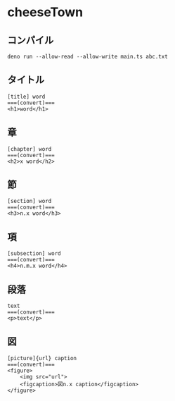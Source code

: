 # cheeseTown

## コンパイル

`deno run --allow-read --allow-write main.ts abc.txt`

## タイトル

```
[title] word
===(convert)===
<h1>word</h1>
```

## 章

```
[chapter] word
===(convert)===
<h2>x word</h2>
```

## 節

```
[section] word
===(convert)===
<h3>n.x word</h3>
```

## 項

```
[subsection] word
===(convert)===
<h4>n.m.x word</h4>
```

## 段落

```
text
===(convert)===
<p>text</p>
```

## 図

```
[picture]{url} caption
===(convert)===
<figure>
    <img src="url">
    <figcaption>図n.x caption</figcaption>
</figure>
```
